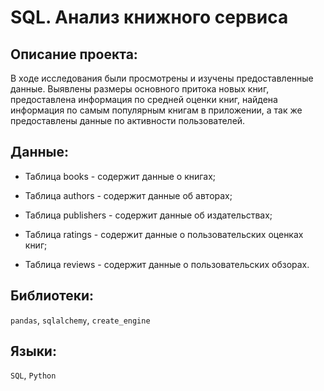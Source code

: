 # SQL. Анализ книжного сервиса

## Описание проекта:

В ходе исследования были просмотрены и изучены предоставленные данные. Выявлены размеры основного притока новых книг, предоставлена информация по средней оценки книг, найдена информация по самым популярным книгам в приложении, а так же предоставлены данные по активности пользователей. 

## Данные:

- Таблица books - cодержит данные о книгах;

- Таблица authors - cодержит данные об авторах;

- Таблица publishers - cодержит данные об издательствах;

- Таблица ratings - cодержит данные о пользовательских оценках книг;

- Таблица reviews - cодержит данные о пользовательских обзорах.

## Библиотеки:
`pandas`, `sqlalchemy`, `create_engine`

## Языки:
`SQL`, `Python`
